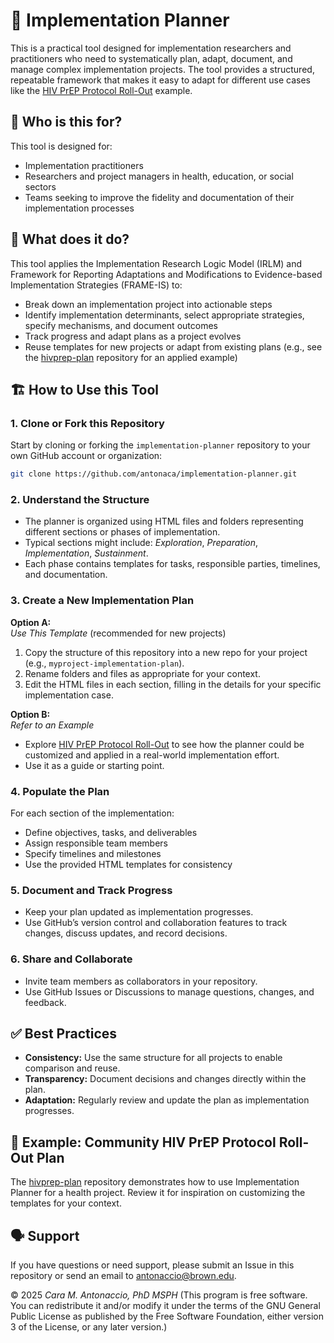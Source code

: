 # 🚀 **Implementation Planner**

This is a practical tool designed for implementation researchers and practitioners who need to systematically plan, adapt, document, and manage complex implementation projects. The tool provides a structured, repeatable framework that makes it easy to adapt for different use cases like the [HIV PrEP Protocol Roll-Out](https://antonaca.github.io/hivprep-plan) example.

## 👷 **Who is this for?**

This tool is designed for:
- Implementation practitioners
- Researchers and project managers in health, education, or social sectors
- Teams seeking to improve the fidelity and documentation of their implementation processes

## 🔧 **What does it do?**

This tool applies the Implementation Research Logic Model (IRLM) and Framework for Reporting Adaptations and Modifications to Evidence-based Implementation Strategies (FRAME-IS) to:
- Break down an implementation project into actionable steps
- Identify implementation determinants, select appropriate strategies, specify mechanisms, and document outcomes
- Track progress and adapt plans as a project evolves
- Reuse templates for new projects or adapt from existing plans (e.g., see the [hivprep-plan](https://github.com/antonaca/hivprep-plan) repository for an applied example)

## 🏗️ **How to Use this Tool**

### 1. Clone or Fork this Repository

Start by cloning or forking the `implementation-planner` repository to your own GitHub account or organization:

```bash
git clone https://github.com/antonaca/implementation-planner.git
```

### 2. Understand the Structure

- The planner is organized using HTML files and folders representing different sections or phases of implementation.
- Typical sections might include: _Exploration_, _Preparation_, _Implementation_, _Sustainment_.
- Each phase contains templates for tasks, responsible parties, timelines, and documentation.

### 3. Create a New Implementation Plan

**Option A:**  
_Use This Template_ (recommended for new projects)

1. Copy the structure of this repository into a new repo for your project (e.g., `myproject-implementation-plan`).
2. Rename folders and files as appropriate for your context.
3. Edit the HTML files in each section, filling in the details for your specific implementation case.

**Option B:**  
_Refer to an Example_

- Explore [HIV PrEP Protocol Roll-Out](https://antonaca.github.io/hivprep-plan) to see how the planner could be customized and applied in a real-world implementation effort.
- Use it as a guide or starting point.

### 4. Populate the Plan

For each section of the implementation:

- Define objectives, tasks, and deliverables
- Assign responsible team members
- Specify timelines and milestones
- Use the provided HTML templates for consistency

### 5. Document and Track Progress

- Keep your plan updated as implementation progresses.
- Use GitHub’s version control and collaboration features to track changes, discuss updates, and record decisions.

### 6. Share and Collaborate

- Invite team members as collaborators in your repository.
- Use GitHub Issues or Discussions to manage questions, changes, and feedback.

## ✅ **Best Practices**

- **Consistency:** Use the same structure for all projects to enable comparison and reuse.
- **Transparency:** Document decisions and changes directly within the plan.
- **Adaptation:** Regularly review and update the plan as implementation progresses.

## 👀 **Example: Community HIV PrEP Protocol Roll-Out Plan**

The [hivprep-plan](https://antonaca.github.io/hivprep-plan) repository demonstrates how to use Implementation Planner for a health project. Review it for inspiration on customizing the templates for your context.

## 🗣️ **Support**

If you have questions or need support, please submit an Issue in this repository or send an email to [antonaccio@brown.edu](mailto:antonaccio@brown.edu).

©️ 2025 _Cara M. Antonaccio, PhD MSPH_ (This program is free software. You can redistribute it and/or modify it under the terms of the GNU General Public License as published by the Free Software Foundation, either version 3 of the License, or any later version.)
